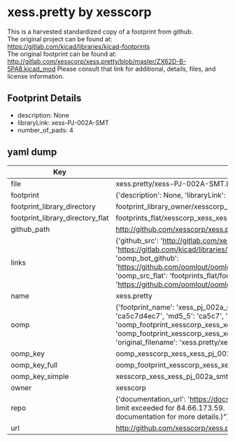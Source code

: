# xess.pretty by xesscorp  
This is a harvested standardized copy of a footprint from github.  
The original project can be found at:  
https://gitlab.com/kicad/libraries/kicad-footprints  
The original footprint can be found at:
http://gitlab.com/xesscorp/xess.pretty/blob/master/ZX62D-B-5PA8.kicad_mod
Please consult that link for additional, details, files, and license information.  
## Footprint Details
* description: None  
* libraryLink: xess-PJ-002A-SMT  
* number_of_pads: 4  
## yaml dump  
| Key | Value |  
| --- | --- |  
| file | xess.pretty/xess-PJ-002A-SMT.kicad_mod |  
| footprint | {'description': None, 'libraryLink': 'xess-PJ-002A-SMT', 'number_of_pads': 4} |  
| footprint_library_directory | footprint_library_owner/xesscorp_xess.pretty |  
| footprint_library_directory_flat | footprints_flat/xesscorp_xess_xess_pj_002a_smt/working |  
| github_path | http://github.com/xesscorp/xess.pretty/blob/master/xess-PJ-002A-SMT.kicad_mod |  
| links | {'github_src': 'http://gitlab.com/xesscorp/xess.pretty/blob/master/ZX62D-B-5PA8.kicad_mod', 'github_src_repo': 'https://gitlab.com/kicad/libraries/kicad-footprints', 'oomp_bot': 'footprints/xesscorp_xess_xess_pj_002a_smt/working', 'oomp_bot_github': 'https://github.com/oomlout/oomlout_oomp_footprint_bot/tree/main/footprints/xesscorp_xess_xess_pj_002a_smt/working', 'oomp_src_flat': 'footprints_flat/footprints_flat/xesscorp_xess_xess_pj_002a_smt/working', 'oomp_src_flat_github': 'https://github.com/oomlout/oomlout_oomp_footprint_src/tree/main/footprints_flat/xesscorp_xess_xess_pj_002a_smt/working'} |  
| name | xess.pretty |  
| oomp | {'footprint_name': 'xess_pj_002a_smt', 'library_name': 'xess', 'md5': 'ca5c7d4ec78d77ac2eec115499762840', 'md5_10': 'ca5c7d4ec7', 'md5_5': 'ca5c7', 'md5_6': 'ca5c7d', 'oomp_key': 'oomp_xesscorp_xess_xess_pj_002a_smt', 'oomp_key_extra': 'oomp_footprint_xesscorp_xess_xess_pj_002a_smt', 'oomp_key_full': 'oomp_footprint_xesscorp_xess_xess_pj_002a_smt_ca5c7d', 'oomp_key_simple': 'xesscorp_xess_xess_pj_002a_smt', 'original_filename': 'xess.pretty/xess-PJ-002A-SMT.kicad_mod', 'owner_name': 'xesscorp'} |  
| oomp_key | oomp_xesscorp_xess_xess_pj_002a_smt |  
| oomp_key_full | oomp_footprint_xesscorp_xess_xess_pj_002a_smt |  
| oomp_key_simple | xesscorp_xess_xess_pj_002a_smt |  
| owner | xesscorp |  
| repo | {'documentation_url': 'https://docs.github.com/rest/overview/resources-in-the-rest-api#rate-limiting', 'message': "API rate limit exceeded for 84.66.173.59. (But here's the good news: Authenticated requests get a higher rate limit. Check out the documentation for more details.)"} |  
| url | http://github.com/xesscorp/xess.pretty |  

